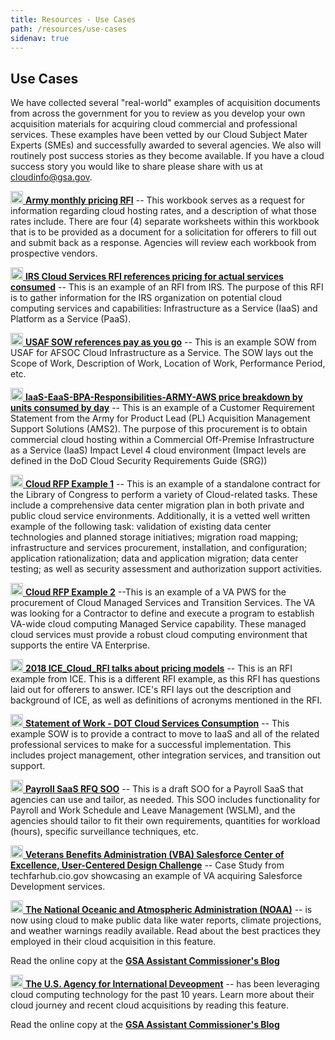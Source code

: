 ```yaml
---
title: Resources - Use Cases
path: /resources/use-cases
sidenav: true
---
```


## Use Cases

We have collected several "real-world" examples of acquisition documents from across the government for you to review as you develop your own acquisition materials for acquiring cloud commercial and professional services. These examples have been vetted by our Cloud Subject Mater Experts (SMEs) and successfully awarded to several agencies.  We also will routinely post success stories as they become available.  If you have a cloud success story you would like to share please share with us at cloudinfo@gsa.gov.

 
[<img src="../../file-excel-regular.svg" width="20" /> **Army monthly pricing RFI**](/army-monthly-pricing-RFI-pricing.xlsx) -- This workbook serves as a request for information regarding cloud hosting rates, and a description of what those rates include. There are four (4) separate worksheets within this workbook that is to be provided as a document for a solicitation for offerers to fill out and submit back as a response. Agencies will review each workbook from prospective vendors.

[<img src="../../file-word-regular.svg" width="20" />  **IRS Cloud Services RFI references pricing for actual services consumed**](/IRS-Cloud-Services-RFI.docx) -- This is an example of an RFI from IRS. The purpose of this RFI is to gather information for the IRS organization on potential cloud computing services and capabilities: Infrastructure as a Service (IaaS) and Platform as a Service (PaaS).

[<img src="../../file-word-regular.svg" width="20" />  **USAF SOW references pay as you go**](/USAF-SOW-AWS.docx) -- This is an example SOW from USAF for AFSOC Cloud Infrastructure as a Service. The SOW lays out the Scope of Work, Description of Work, Location of Work, Performance Period, etc.

[<img src="../../file-word-regular.svg" width="20" />  **IaaS-EaaS-BPA-Responsibilities-ARMY-AWS price breakdown by units consumed by day**](/IaaS-EaaS-BPA-Responsibilities-ARMY-AWS.docx) -- This is an example of a Customer Requirement Statement from the Army for Product Lead (PL) Acquisition Management Support Solutions (AMS2). The purpose of this procurement is to obtain commercial cloud hosting within a Commercial Off-Premise Infrastructure as a Service (IaaS) Impact Level 4 cloud environment (Impact levels are defined in the DoD Cloud Security Requirements Guide (SRG))

[<img src="../../file-pdf-regular.svg" width="20" />  **Cloud RFP Example 1**](/Example-Cloud-RFP-1.pdf) -- This is an example of a standalone contract for the Library of Congress to perform a variety of Cloud-related tasks. These include a comprehensive data center migration plan in both private and public cloud service environments. Additionally, it is a vetted well written example of the following task: validation of existing data center technologies and planned storage initiatives; migration road mapping; infrastructure and services procurement, installation, and configuration; application rationalization; data and application migration; data center testing; as well as security assessment and authorization support activities.

[<img src="../../file-word-regular.svg" width="20" />  **Cloud RFP Example 2**](/Example-Cloud-RFP-2.docx) --This is an example of a VA PWS for the procurement of Cloud Managed Services and Transition Services. The VA was looking for a Contractor to define and execute a program to establish VA-wide cloud computing Managed Service capability. These managed cloud services must provide a robust cloud computing environment that supports the entire VA Enterprise.

[<img src="../../file-word-regular.svg" width="20" />  **2018 ICE_Cloud_RFI talks about pricing models**](/2018-ICE-Cloud-RFI.docx) -- This is an RFI example from ICE. This is a different RFI example, as this RFI has questions laid out for offerers to answer. ICE's RFI lays out the description and background of ICE, as well as definitions of acronyms mentioned in the RFI.

[<img src="../../file-word-regular.svg" width="20" />  **Statement of Work - DOT Cloud Services Consumption**](/SOW-DOT-Cloud-Services-Consumption.docx) -- This example SOW is to provide a contract to move to IaaS and all of the related professional services to make for a successful implementation. This includes project management, other integration services, and transition out support.

[<img src="../../file-word-regular.svg" width="20" />  **Payroll SaaS RFQ SOO**](/Payroll-SaaS-RFQ-SOO.docx) -- This is a draft SOO for a Payroll SaaS that agencies can use and tailor, as needed. This SOO includes functionality for Payroll and Work Schedule and Leave Management (WSLM), and the agencies should tailor to fit their own requirements, quantities for workload (hours), specific surveillance techniques, etc.

[<img src="../../external-link-alt-solid.svg" width="20" /> **Veterans Benefits Administration (VBA) Salesforce Center of Excellence, User-Centered Design Challenge**](https://techfarhub.cio.gov/learning-center/case-studies/vba-salesforce-coe) -- Case Study from techfarhub.cio.gov showcasing an example of VA acquiring Salesforce Development services.

[<img src="../../file-pdf-regular.svg" width="20" />  **The National Oceanic and Atmospheric Administration (NOAA)**](/NOAA-Success-Story.pdf) -- is now using cloud to make public data like water reports, climate projections, and weather warnings readily available. Read about the best practices they employed in their cloud acquisition in this feature. 

Read the online copy at the [**GSA Assistant Commissioner's Blog**](https://gsablogs.gsa.gov/technology/2019/06/18/noaa-forecast-clear-skies-for-cloud-migration/)

[<img src="../../file-pdf-regular.svg" width="20" />  **The U.S. Agency for International Deveopment**](/USAID-Cloud-Success-Story.pdf) -- has been leveraging cloud computing technology for the past 10 years. Learn more about their cloud journey and recent cloud acquisitions by reading this feature. 

Read the online copy at the [**GSA Assistant Commissioner's Blog**](https://gsablogs.gsa.gov/technology/2019/10/03/cloud-empowerment-at-usaid-a-10-year-success-story/)